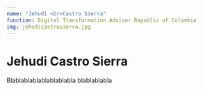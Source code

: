 ```yaml
---
name: "Jehudi <br>Castro Sierra"
function: Digital Transformation Advisor Republic of Colombia
img: jehudicastrosierra.jpg
---
```


# Jehudi Castro Sierra
 
Blablablablablablablabla
blablablabla

